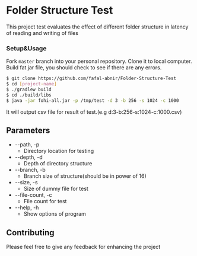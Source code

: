 # Folder Structure Test

This project test evaluates the effect of different folder structure in latency of reading and writing of files


### Setup&Usage

Fork `master` branch into your personal repository. Clone it to local computer. Build fat jar file, you should check to see if there are any errors.

```sh
$ git clone https://github.com/fafal-abnir/Folder-Structure-Test
$ cd [project-name]
$ ./gradlew build
$ cd ./build/libs
$ java -jar fohi-all.jar -p /tmp/test -d 3 -b 256 -s 1024 -c 1000
```
It will output csv file for result of test.(e.g d:3-b:256-s:1024-c:1000.csv)

## Parameters

- --path, -p
    - Directory location for testing
- --depth, -d
    - Depth of directory structure
- --branch, -b
    - Branch size of structure(should be in power of 16)
- --size, -s
    - Size of dummy file for test
- --file-count, -c
    - File count for test
- --help, -h
    - Show options of program

## Contributing

Please feel free to give any feedback for enhancing the project
